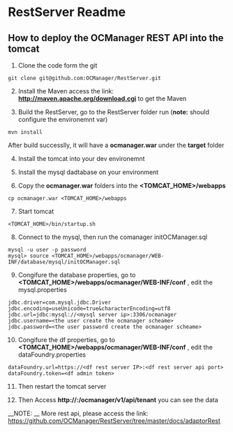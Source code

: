 # RestServer Readme


## How to deploy the OCManager REST API into the tomcat

1. Clone the code form the git
```
git clone git@github.com:OCManager/RestServer.git
```

2. Install the Maven access the link: __http://maven.apache.org/download.cgi__ to get the Maven 


3. Build the RestServer, go to the RestServer folder run
(__note:__ should configure the environemnt var)
```
mvn install
```
After build successlly, it will have a __ocmanager.war__ under the __target__ folder


4. Install the tomcat into your dev environemnt

5. Install the mysql dadtabase on your environment 

6. Copy the __ocmanager.war__ folders into the __<TOMCAT_HOME>/webapps__
```
cp ocmanager.war <TOMCAT_HOME>/webapps
```

7. Start tomcat
```
<TOMCAT_HOME>/bin/startup.sh
```

8. Connect to the mysql, then run the comanager  initOCManager.sql
```
mysql -u user -p password
mysql> source <TOMCAT_HOME>/webapps/ocmanager/WEB-INF/database/mysql/initOCManager.sql
```


9. Congifure the database properties, go to __<TOMCAT_HOME>/webapps/ocmanager/WEB-INF/conf__ , edit the mysql.properties
```
jdbc.driver=com.mysql.jdbc.Driver
jdbc.encoding=useUnicode=true&characterEncoding=utf8
jdbc.url=jdbc:mysql://<mysql server ip>:3306/ocmanager
jdbc.username=<the user create the ocmanager scheame>
jdbc.password=<the user password create the ocmanager scheame>
```

10. Congifure the df properties, go to __<TOMCAT_HOME>/webapps/ocmanager/WEB-INF/conf__ , edit the dataFoundry.properties
```
dataFoundry.url=https://<df rest server IP>:<df rest server api port>
dataFoundry.token=<df admin token>
```

11. Then restart the tomcat server

12. Then Access __http://<your tomcat server>:<port>/ocmanager/v1/api/tenant__ you can see the data


__NOTE: __ More rest api, please access the link: https://github.com/OCManager/RestServer/tree/master/docs/adaptorRest